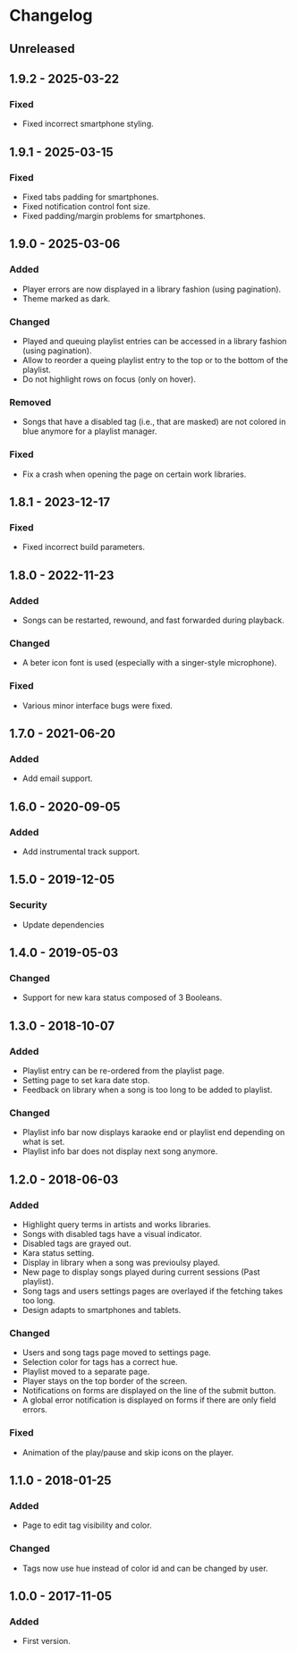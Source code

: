 # Changelog

<!---
## 0.0.1 - 1970-01-01

### Added

- New stuff.

### Changed

- Changed stuff.

### Deprecated

- Deprecated stuff.

### Removed

- Removed stuff.

### Fixed

- Fixed stuff.

### Security

- Security related fix.
-->

## Unreleased

## 1.9.2 - 2025-03-22

### Fixed

- Fixed incorrect smartphone styling.

## 1.9.1 - 2025-03-15

### Fixed

- Fixed tabs padding for smartphones.
- Fixed notification control font size.
- Fixed padding/margin problems for smartphones.

## 1.9.0 - 2025-03-06

### Added

- Player errors are now displayed in a library fashion (using pagination).
- Theme marked as dark.

### Changed

- Played and queuing playlist entries can be accessed in a library fashion (using pagination).
- Allow to reorder a queing playlist entry to the top or to the bottom of the playlist.
- Do not highlight rows on focus (only on hover).

### Removed

- Songs that have a disabled tag (i.e., that are masked) are not colored in blue anymore for a playlist manager.

### Fixed

- Fix a crash when opening the page on certain work libraries.

## 1.8.1 - 2023-12-17

### Fixed

- Fixed incorrect build parameters.

## 1.8.0 - 2022-11-23

### Added

- Songs can be restarted, rewound, and fast forwarded during playback.

### Changed

- A beter icon font is used (especially with a singer-style microphone).

### Fixed

- Various minor interface bugs were fixed.

## 1.7.0 - 2021-06-20

### Added

- Add email support.

## 1.6.0 - 2020-09-05

### Added

- Add instrumental track support.

## 1.5.0 - 2019-12-05

### Security

- Update dependencies

## 1.4.0 - 2019-05-03

### Changed

- Support for new kara status composed of 3 Booleans.

## 1.3.0 - 2018-10-07

### Added

- Playlist entry can be re-ordered from the playlist page.
- Setting page to set kara date stop.
- Feedback on library when a song is too long to be added to playlist.

### Changed

- Playlist info bar now displays karaoke end or playlist end depending on what is set.
- Playlist info bar does not display next song anymore.

## 1.2.0 - 2018-06-03

### Added

- Highlight query terms in artists and works libraries.
- Songs with disabled tags have a visual indicator.
- Disabled tags are grayed out.
- Kara status setting.
- Display in library when a song was previoulsy played.
- New page to display songs played during current sessions (Past playlist).
- Song tags and users settings pages are overlayed if the fetching takes too long.
- Design adapts to smartphones and tablets.

### Changed

- Users and song tags page moved to settings page.
- Selection color for tags has a correct hue.
- Playlist moved to a separate page.
- Player stays on the top border of the screen.
- Notifications on forms are displayed on the line of the submit button.
- A global error notification is displayed on forms if there are only field errors.

### Fixed

- Animation of the play/pause and skip icons on the player.

## 1.1.0 - 2018-01-25

### Added

- Page to edit tag visibility and color.

### Changed

- Tags now use hue instead of color id and can be changed by user.

## 1.0.0 - 2017-11-05

### Added

- First version.
